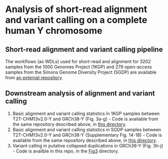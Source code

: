 # Analysis of short-read alignment and variant calling on a complete human Y chromosome

## Short-read alignment and variant calling pipeline
The workflows (as WDLs) used for short-read and alignment for 3202 samples from the 1000 Genomes Project (1KGP) and 279 open-access samples from the Simons Genome Diversity Project (SGDP) are available from [an external repository](https://github.com/schatzlab/t2t-chm13-chry).

## Downstream analysis of alignment and variant calling

1. Basic alignment and variant calling statistics in 1KGP samples between T2T-CHM13v2.0-Y and GRCh38-Y (Fig. 3a-g) - Code is available from the same repository described above, in [this directory](https://github.com/schatzlab/t2t-chm13-chry/tree/main/1KGP_alignment_variant_calling_analysis).
2. Basic alignment and variant calling statistics in SGDP samples between T2T-CHM13v2.0-Y and GRCh38-Y (Supplementary Fig. 14-18) - Code is available from the same repository described above, in [this directory](https://github.com/schatzlab/t2t-chm13-chry/tree/main/SGDP_alignment_variant_calling_analysis).
3. Variant calling in putative collapsed duplications in GRCh38-Y (Fig. 3h-j) - Code is availble in this repo, in the [Fig3](https://github.com/arangrhie/T2T-HG002Y/tree/main/variants/Fig3) directory.
